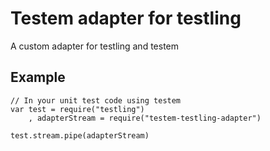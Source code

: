 # Testem adapter for testling

A custom adapter for testling and testem

## Example

    // In your unit test code using testem
    var test = require("testling")
        , adapterStream = require("testem-testling-adapter")

    test.stream.pipe(adapterStream)